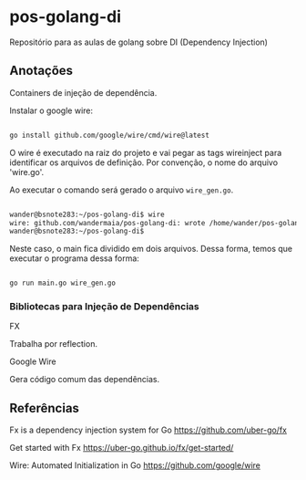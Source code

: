 # pos-golang-di

Repositório para as aulas de golang sobre DI (Dependency Injection)

## Anotações
Containers de injeção de dependência.


Instalar o google wire:

```bash

go install github.com/google/wire/cmd/wire@latest

```

O wire é executado na raiz do projeto e vai pegar as tags wireinject para identificar os arquivos de definição. Por convenção, o nome do arquivo 'wire.go'. 

Ao executar o comando será gerado o arquivo `wire_gen.go`.


```bash

wander@bsnote283:~/pos-golang-di$ wire
wire: github.com/wandermaia/pos-golang-di: wrote /home/wander/pos-golang-di/wire_gen.go
wander@bsnote283:~/pos-golang-di$

```

Neste caso, o main fica dividido em dois arquivos. Dessa forma, temos que executar o programa dessa forma:

```bash

go run main.go wire_gen.go

```

### Bibliotecas para Injeção de Dependências

FX

Trabalha por reflection.

Google Wire

Gera código comum das dependências.




## Referências

Fx is a dependency injection system for Go
https://github.com/uber-go/fx

Get started with Fx
https://uber-go.github.io/fx/get-started/


Wire: Automated Initialization in Go
https://github.com/google/wire